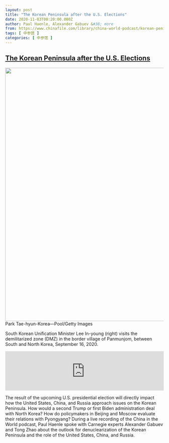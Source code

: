 ```yaml
---
layout: post
title: "The Korean Peninsula after the U.S. Elections"
date: 2020-11-03T00:20:00.000Z
author: Paul Haenle, Alexander Gabuev &#38; more
from: https://www.chinafile.com/library/china-world-podcast/korean-peninsula-after-us-elections
tags: [ 中参馆 ]
categories: [ 中参馆 ]
---
```

<!--1604362800000-->
[The Korean Peninsula after the U.S. Elections](https://www.chinafile.com/library/china-world-podcast/korean-peninsula-after-us-elections)
------

<div>
<div class="view view-featured-photo view-id-featured_photo view-display-id-panel_pane_1 visual-box view-dom-id-a6901ebf23841d745839ab89582f527d">                  <div class="content view-content">        <div class="views-row views-row-1">        <div class="views-field views-field-field-common-featured-photo">        <div class="field-content"><a href="https://www.chinafile.com/sites/default/files/assets/images/article/featured/dmz_sm.jpg" title="The Korean Peninsula after the U.S. Elections" class="colorbox" data-colorbox-gallery="gallery-node-52801-_5v--mP-5Vc" data-cbox-img-attrs="{"title": "", "alt": ""}"><img src="https://www.chinafile.com/sites/default/files/styles/large/public/assets/images/article/featured/dmz_sm.jpg?itok=0FhUxtNC" width="1200" height="806" alt title referrerpolicy="no-referrer"></a></div>  </div>    <div>        <div class="photo-credit">Park Tae-hyun-Korea—Pool/Getty Images</div>  </div>    <div>        <div class="photo-caption"><p>South Korean Unification Minister Lee In-young (right) visits the demilitarized zone (DMZ) in the border village of Panmunjom, between South and North Korea, September 16, 2020.</p></div>  </div>  </div>    </div>            </div>            <div class="content">    <div class="field field-name-field-soundcloud-url field-type-soundcloud field-label-hidden">                      <iframe width="100%" height="125" scrolling="no" frameborder="no" src="https://w.soundcloud.com/player/?visual=false&url=https%3A%2F%2Fapi.soundcloud.com%2Ftracks%2F921974479&show_artwork=true&auto_play=false&show_playcount=true&color=dd2f26"></iframe>            </div><div class="field field-name-body field-type-text-with-summary field-label-hidden">      <p class="dropcap">The result of the upcoming U.S. presidential election will directly impact how the United States, China, and Russia approach issues on the Korean Peninsula. How would a second Trump or first Biden administration deal with North Korea? How do policymakers in Beijing and Moscow evaluate their relations with Pyongyang? During a live recording of the China in the World podcast, Paul Haenle spoke with Carnegie experts Alexander Gabuev and Tong Zhao about the outlook for denuclearization of the Korean Peninsula and the role of the United States, China, and Russia.<span class="cube"></span></p>  </div>  </div>
</div>
